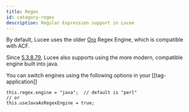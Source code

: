 ```yaml
---
title: Regex
id: category-regex
description: Regular Expression support in Lucee
---
```


By default, Lucee uses the older [Oro](https://jakarta.apache.org/oro/demo.html) Regex Engine, which is compatible with ACF.

Since [5.3.8.79](https://luceeserver.atlassian.net/browse/LDEV-2892), Lucee also supports using the more modern, compatible engine built into java.

You can switch engines using the following options in your [[tag-application]]

```
this.regex.engine = "java";  // default is "perl"
// or 
this.useJavaAsRegexEngine = true;
```
